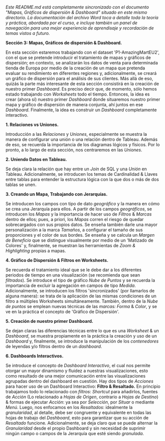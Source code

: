_Este README.md está completamente sincronizado con el documento "Mapas, Gráficos de dispersión & Dashboard" situado en este mismo directorio. La documentación del archivo Word toca a detalle toda la teoría y práctica, abordada por el curso, e incluye también un panel de navegación para una mejor experiencia de aprendisaje y recordación de temas vistos a futuro._

**Sección 3: Mapas, Gráficos de dispersión & Dashboard.**

En esta sección estaremos trabajando con el dataset 'P1-AmazingMartEU2', con el que se pretende introducir el tratamiento de mapas y gráficos de dispersión; en contexto, se analizarán los datos de venta para determinada tienda de Europa por medio de la creación de un mapa que pretenda evaluar su rendimiento en diferentes regiones y, adicionalmente, se creará un gráfico de dispersión para el análisis de sus clientes. Más allá de eso, quizás la parte más interesante de esta sección consistirá en la creación de nuestro primer _Dashboard_. Es preciso decir que, de momento, sólo hemos estado trabajando con _Worksheets_ todo el tiempo. Entonces, la idea es crear (ahora sí) nuestro primer _Dashboard_ donde situaremos nuestro primer mapa y gráfico de dispersión de manera conjunta, ahí juntos en ese _Dashboard_. Finalmente, la idea es construir un _Dashboard_ completamente interactivo.

**1. Relaciones vs Uniones.**

Introducción a las _Relaciones_ y _Uniones_, especialmente se muestra la manera de configurar una unión o una relación dentro de Tableau. Además de eso, se recuerda la importancia de los diagramas lógicos y físicos. Por lo pronto, a lo largo de esta sección, nos centraremos en las _Uniones_. 

**2. Uniendo Datos en Tableau.**

Se deja clara la relación que hay entre un _Join_ de SQL y una _Unión_ en Tableau. Adicionalmente, se introducen los temas de Cardinalidad & Llaves entre tablas para entender la estructura lógica con la que dos o más de dos tablas se unen.  

**3. Creando un Mapa, Trabajando con Jerarquías.**

Se introducen los campos con tipo de dato _geográfico_ y la manera en cómo se crea una Jerarquía para ellos. A partir de los campos _geográficos_, se introducen los _Mapas_ y la importancia de hacer uso de _Filtros_ & _Marcas_ dentro de ellos; pues, a priori, los _Mapas_ corren el riesgo de quedar sobrecargados con sus propios datos. Se enseña también darle una mayor personalización a la marca _Tamaños_, a configurar el tamaño de sus proporciones y el color de sus bordes. Se enseña y se calcula un _Margen de Beneficio_ que se distingue visualmente por medio de un 'Matizado de Colores' y, finalmente, se muestran las herramientas de _Zoom & Highlighting_ propias a mapas.

**4. Gráfico de Dispersión & Filtros en Worksheets.**

Se recuerda el tratamiento ideal que se le debe dar a los diferentes periodos de tiempo en una visualización (se recomienda que sean _filtrados_). Se introduce el tipo de gráfico _Nube de Puntos_ y se recuerda la importancia de excluir la agregación en campos de tipo _Medida_. Adicionalmente, se introducen los filtros 'sincronizados' (por llamarlos de alguna manera): se trata de la aplicación de las mismas condiciones de un filtro a múltiples Worksheets simultáneamente. También, dentro de la _Nube de puntos_ se emplean nuevas técnicas de las _marcas:_ _Forma_ & _Color_, y se ve en la práctica el concepto de 'Gráfico de Dispersión'. 

**5. Creación de nuestro primer Dashboard.**

Se dejan claras las diferencias técnicas entre lo que es una _Worksheet_ & un _Dashboard_, se muestra propiamente en la práctica la creación y uso de un _Dashboard_ y, finalmente, se introduce la manipulación de los _contenedores_ de leyendas y/o filtros dentro de un _dashboard_.

**6. Dashboards Interactivos.**

Se introduce el concepto de _Dashboard Interactivo_, el cual nos permite otorgar un mayor dinamismo y fluidez a nuestras visualizaciones, esto como resultado de una mejor comunicación entre las visualizaciones agrupadas dentro del dashboard en cuestión. Hay dos tipos de _Acciones_ para hacer uso de un Dashboard Interactivo: **Filtro & Resaltado.** En principio trabajamos todo lo relacionado con _filtros_: _Shortcut_ para añadirlos, fuentes de _Acción_ (Lo relacionado a _Hojas de Origen_, contrario a _Hojas de Destino_) & formas de ejecutar _Acción_: ya sea por _Selección_, por _Situar_ o mediante _Menú_. Luego, nos enfocamos en los _Resaltados_: idealmente la _granularidad_, al detalle, debe ser congruente y equivalente en todas las hojas de trabajo del _Dashboard_, esto para garantizar que su acción de _Resaltado_ funcione. Adicionalmente, se deja claro que se puede alternar la _Granularidad_ desde el propio Dashboard y sin necesidad de suprimir ningún campo o campos de la Jerarquía que esté siendo _granulada_. 
